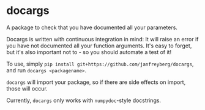 # docargs

A package to check that you have documented all your parameters.

Docargs is written with continuous integration in mind: It will raise an error
if you have not documented all your function arguments. It's easy to forget, but
it's also important not to - so you should automate a test of it!

To use, simply `pip install git+https://github.com/janfreyberg/docargs`, and run
`docargs <packagename>`.

`docargs` will import your package, so if there are side effects on import,
those will occur.

Currently, `docargs` only works with `numpydoc`-style docstrings. 
